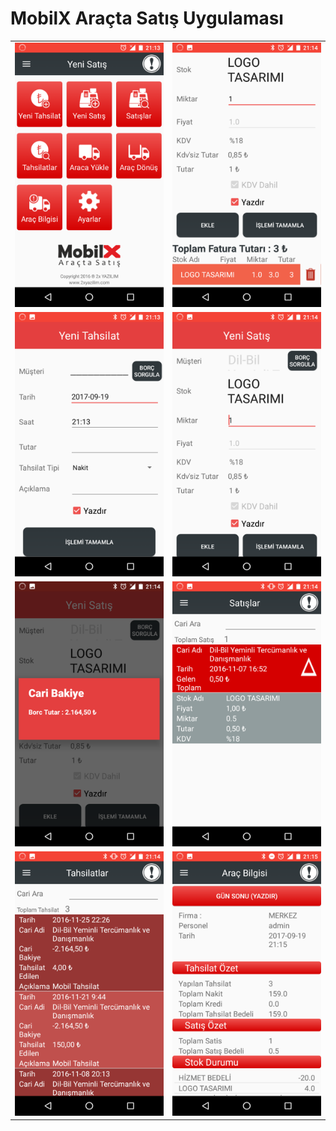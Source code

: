 # **MobilX Araçta Satış Uygulaması**

|                                                              |                                                              |
| :----------------------------------------------------------: | :----------------------------------------------------------: |
| <img src="Screenshot_20170919-211348-1624279970452.png" alt="Screenshot_20170919-211348" style="zoom:50%;" /> | <img src="Screenshot_20170919-211414-1624279992286.png" alt="Screenshot_20170919-211414" style="zoom:50%;" /> |
| <img src="Screenshot_20170919-211356-1624280080059.png" alt="Screenshot_20170919-211356" style="zoom:50%;" /> | <img src="Screenshot_20170919-211421-1624280089838.png" alt="Screenshot_20170919-211421" style="zoom:50%;" /> |
| <img src="Screenshot_20170919-211432-1624280139703.png" alt="Screenshot_20170919-211432" style="zoom:50%;" /> | <img src="Screenshot_20170919-211442-1624280150782.png" alt="Screenshot_20170919-211442" style="zoom:50%;" /> |
| <img src="Screenshot_20170919-211458-1624280160694.png" alt="Screenshot_20170919-211458" style="zoom:50%;" /> | <img src="Screenshot_20170919-211509-1624280170606.png" alt="Screenshot_20170919-211509" style="zoom:50%;" /> |


